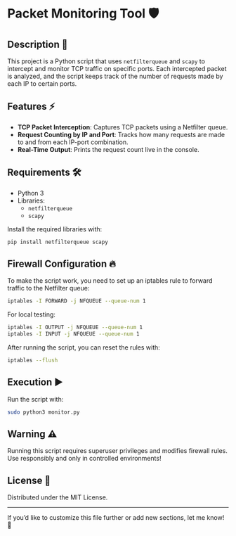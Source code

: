 # Packet Monitoring Tool 🛡️

## Description 📘
This project is a Python script that uses `netfilterqueue` and `scapy` to intercept and monitor TCP traffic on specific ports. Each intercepted packet is analyzed, and the script keeps track of the number of requests made by each IP to certain ports.

## Features ⚡
- **TCP Packet Interception**: Captures TCP packets using a Netfilter queue.
- **Request Counting by IP and Port**: Tracks how many requests are made to and from each IP-port combination.
- **Real-Time Output**: Prints the request count live in the console.

## Requirements 🛠️
- Python 3
- Libraries:
  - `netfilterqueue`
  - `scapy`

Install the required libraries with:
```bash
pip install netfilterqueue scapy
```

## Firewall Configuration 🔥
To make the script work, you need to set up an iptables rule to forward traffic to the Netfilter queue:
```bash
iptables -I FORWARD -j NFQUEUE --queue-num 1
```

For local testing:
```bash
iptables -I OUTPUT -j NFQUEUE --queue-num 1
iptables -I INPUT -j NFQUEUE --queue-num 1
```

After running the script, you can reset the rules with:
```bash
iptables --flush
```

## Execution ▶️
Run the script with:
```bash
sudo python3 monitor.py
```

## Warning ⚠️
Running this script requires superuser privileges and modifies firewall rules. Use responsibly and only in controlled environments!

## License 📄
Distributed under the MIT License.

---

If you’d like to customize this file further or add new sections, let me know! 🚀


